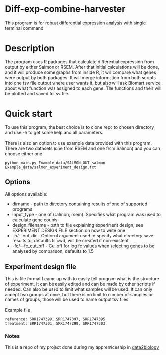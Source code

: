 # Diff-exp-combine-harvester
This program is for robust differential expression analysis with single terminal command

# Description
The program uses R packages that calculate differential expression from output by either Salmon or RSEM.
After that initial calculations will be done, and it will produce some graphs from inside R, it will compare what genes were output by both packages.
It will merge information from both scripts into one tsv file output where user wants it, but also will ask Biomart service about what function was assigned to each gene.
The functions and their will be plotted and saved to tsv file.

# Quick start
To use this program, the best choice is to clone repo to chosen directory and use -h to get some help and all parameters.\
\
There is also an option to use example data provided with this program. There are two datasets (one from RSEM and one from Salmon) and you can choose either one
```
python main.py Example_data/SALMON_OUT salmon Example_data/salmon_experiment_design.txt
```

## Options
All options available:
- dirname - path to directory containing results of one of supported programs
- input_type - one of (salmon, rsem). Specifies what program was used to calculate gene counts
- design_filename - path to file explaining experiment design, see EXPERIMENT DESIGN FILE section on how to write one
- -o/--out_dir - Optional argument used to specify what directory save results to, defaults to cwd, will be created if non-existent
- -fc/--fc_cut_off - Cut off for log fc values when selecting genes to be analysed by comparison, defaults to 1.5

## Experiment design file
This is file format I came up with to easily tell program what is the structure of experiment. It can be easily edited and can be made by other scripts if needed.
Can also be used to limit what samples will be used. It can only accept two groups at once, but there is no limit to number of samples or names of groups, those will be used to name output tsv files. \
\
Example file
``` 
reference: SRR1747399, SRR1747397, SRR1747395
treatment: SRR1747301, SRR1747299, SRR1747303
```

### Notes
This is a repo of my project done during my apprenticeship in [data2biology](https://data2biology.com/)
